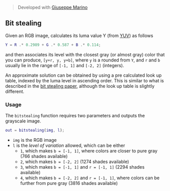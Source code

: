 > Developed with [Giuseppe Marino](https://github.com/giuseppe16180)

## Bit stealing

Given an RGB image, calculates its luma value Y (from [YUV](https://en.wikipedia.org/wiki/YUV)) as follows

```matlab
Y = R .* 0.2989 + G .* 0.587 + B .* 0.114;
```

and then associates its level with the closest gray (or almost gray) color that you can produce, `[y+r, y, y+b]`, where `y` is a rounded from `Y`, and `r` and `b` usually lie in the range of `[-1, 1]` and `[-2, 2]` (integers).

An approximate solution can be obtained by using a pre calculated look up table, indexed by the luma level in ascending order. This is similar to what is described in the [bit stealing paper](https://www.researchgate.net/publication/253451407_Bit_stealing_How_to_get_1786_or_more_gray_levels_from_an_8-bit_color_monitor), although the look up table is slightly different.

### Usage

The `bitstealing` function requires two parameters and outputs the grayscale image.

```matlab
out = bitstealing(img, l);
```

- `img` is the RGB image
- `l` is the *level of variation* allowed, which can be either
  - `1`, which makes `b = [-1, 1]`, where colors are closer to pure gray (766 shades available)
  - `2`, which makes `b = [-2, 2]` (1274 shades available)
  - `3`, which makes `b = [-1, 1]` and `r = [-1, 1]` (2294 shades available)
  - `4`, which makes `b = [-2, 2]` and `r = [-1, 1]`, where colors can be further from pure gray (3816 shades available)
